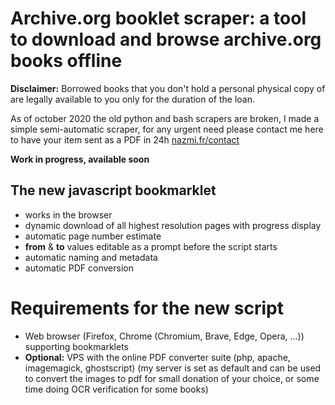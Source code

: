 # Archive.org booklet scraper: a tool to download and browse archive.org books offline

**Disclaimer:** Borrowed books that you don't hold a personal physical copy of are legally available to you only for the duration of the loan.

As of october 2020 the old python and bash scrapers are broken, I made a simple semi-automatic scraper, for any urgent need please contact me here to have your item sent as a PDF in 24h
[nazmi.fr/contact](https://nazmi.fr/contact?reason=ebook&topic=archive.org)

**Work in progress, available soon**

## The new javascript bookmarklet

- works in the browser
- dynamic download of all highest resolution pages with progress display
- automatic page number estimate
- **from** & **to** values editable as a prompt before the script starts 
- automatic naming and metadata
- automatic PDF conversion

# Requirements for the new script

- Web browser (Firefox, Chrome (Chromium, Brave, Edge, Opera, ...)) supporting bookmarklets
- **Optional:** VPS with the online PDF converter suite (php, apache, imagemagick, ghostscript) (my server is set as default and can be used to convert the images to pdf for small donation of your choice, or some time doing OCR verification for some books)

